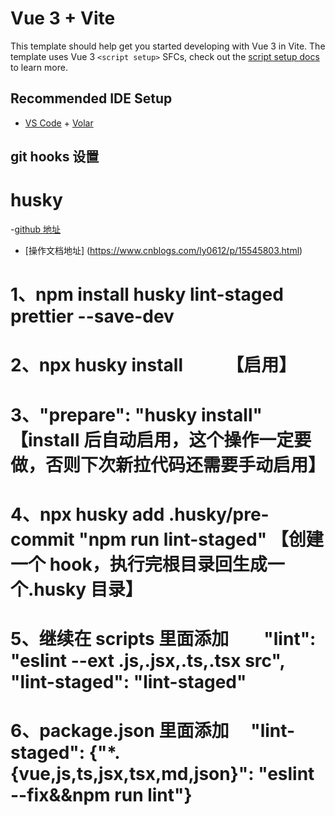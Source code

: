 # Vue 3 + Vite

This template should help get you started developing with Vue 3 in Vite. The template uses Vue 3 `<script setup>` SFCs, check out the [script setup docs](https://v3.vuejs.org/api/sfc-script-setup.html#sfc-script-setup) to learn more.

## Recommended IDE Setup

- [VS Code](https://code.visualstudio.com/) + [Volar](https://marketplace.visualstudio.com/items?itemName=Vue.volar)

## git hooks 设置

# husky

-[github 地址](https://typicode.github.io/husky/#/?id=bypass-hooks)

- [操作文档地址] (https://www.cnblogs.com/ly0612/p/15545803.html)

# 1、npm install husky lint-staged prettier --save-dev

# 2、npx husky install 　　 【启用】

# 3、"prepare": "husky install" 【install 后自动启用，这个操作一定要做，否则下次新拉代码还需要手动启用】

# 4、npx husky add .husky/pre-commit "npm run lint-staged" 【创建一个 hook，执行完根目录回生成一个.husky 目录】

# 5、继续在 scripts 里面添加　　"lint": "eslint --ext .js,.jsx,.ts,.tsx src", "lint-staged": "lint-staged"

# 6、package.json 里面添加 　"lint-staged": {"\*.{vue,js,ts,jsx,tsx,md,json}": "eslint --fix&&npm run lint"}
